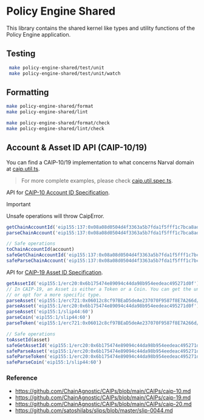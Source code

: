 # Policy Engine Shared

This library contains the shared kernel like types and utility functions of the
Policy Engine application.

## Testing

```bash
 make policy-engine-shared/test/unit
 make policy-engine-shared/test/unit/watch
```

## Formatting

```bash
make policy-engine-shared/format
make policy-engine-shared/lint

make policy-engine-shared/format/check
make policy-engine-shared/lint/check
```

## Account & Asset ID API (CAIP-10/19)

You can find a CAIP-10/19 implementation to what concerns Narval domain at
[caip.util.ts](packages/policy-engine-shared/src/lib/util/caip.util.ts).

> For more complete examples, please check
> [caip.util.spec.ts](packages/policy-engine-shared/src/lib/util/__test__/unit/caip.util.spec.ts).

API for [CAIP-10 Account ID
Specification](https://github.com/ChainAgnostic/CAIPs/blob/main/CAIPs/caip-10.md).

> [!IMPORTANT]
> Unsafe operations will throw CaipError.

```typescript
getChainAccountId('eip155:137:0x08a08d0504d4f3363a5b7fda1f5fff1c7bca8ad4')
parseChainAccount('eip155:137:0x08a08d0504d4f3363a5b7fda1f5fff1c7bca8ad4')

// Safe operations
toChainAccountId(account)
safeGetChainAccountId('eip155:137:0x08a08d0504d4f3363a5b7fda1f5fff1c7bca8ad4')
safeParseChainAccount('eip155:137:0x08a08d0504d4f3363a5b7fda1f5fff1c7bca8ad4')
```

API for [CAIP-19 Asset ID
Specification](https://github.com/ChainAgnostic/CAIPs/blob/main/CAIPs/caip-19.md).

```typescript
getAssetId('eip155:1/erc20:0x6b175474e89094c44da98b954eedeac495271d0f')
// In CAIP-19, an Asset is either a Token or a Coin. You can get the union type
// or opt for a more specific type.
parseAsset('eip155:1/erc721:0x06012c8cf97BEaD5deAe237070F9587f8E7A266d/771769')
parseAsset('eip155:1/erc20:0x6b175474e89094c44da98b954eedeac495271d0f')
parseAsset('eip155:1/slip44:60')
parseCoin('eip155:1/slip44:60')
parseToken('eip155:1/erc721:0x06012c8cf97BEaD5deAe237070F9587f8E7A266d/771769')

// Safe operations
toAssetId(asset)
safeGetAssetId('eip155:1/erc20:0x6b175474e89094c44da98b954eedeac495271d0f')
safeParseAsset('eip155:1/erc20:0x6b175474e89094c44da98b954eedeac495271d0f')
safeParseToken('eip155:1/erc20:0x6b175474e89094c44da98b954eedeac495271d0f')
safeParseCoin('eip155:1/slip44:60')
```

### Reference

- https://github.com/ChainAgnostic/CAIPs/blob/main/CAIPs/caip-10.md
- https://github.com/ChainAgnostic/CAIPs/blob/main/CAIPs/caip-19.md
- https://github.com/ChainAgnostic/CAIPs/blob/main/CAIPs/caip-20.md
- https://github.com/satoshilabs/slips/blob/master/slip-0044.md
